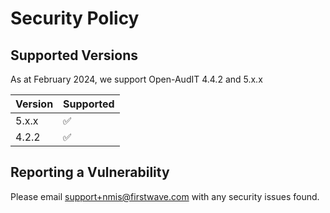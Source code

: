 # Security Policy

## Supported Versions

As at February 2024, we support Open-AudIT 4.4.2 and 5.x.x

| Version | Supported          |
| ------- | ------------------ |
| 5.x.x   | :white_check_mark: |
| 4.2.2   | :white_check_mark: |

## Reporting a Vulnerability

Please email support+nmis@firstwave.com with any security issues found.
